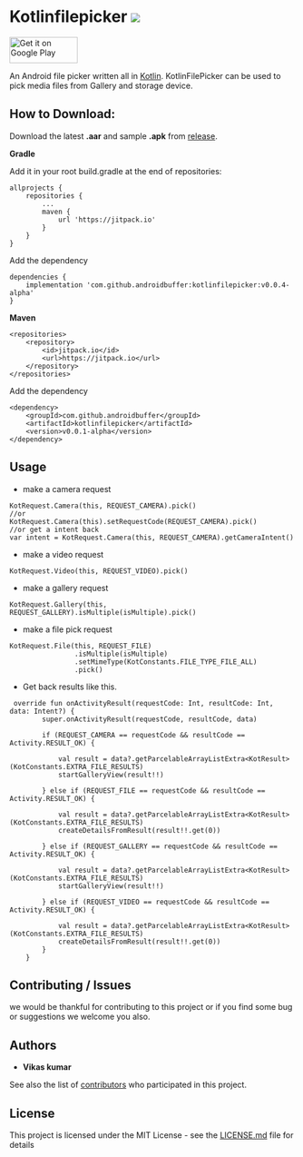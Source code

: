 # Kotlinfilepicker [![](https://jitpack.io/v/androidbuffer/kotlinfilepicker.svg)](https://jitpack.io/#androidbuffer/kotlinfilepicker)
<a href='https://play.google.com/store/apps/details?id=com.androidbuffer.kotlinfilepickersample&pcampaignid=MKT-Other-global-all-co-prtnr-py-PartBadge-Mar2515-1'><img alt='Get it on Google Play' src='https://play.google.com/intl/en_gb/badges/images/generic/en_badge_web_generic.png' height=46 width=120 /></a>

An Android file picker written all in [Kotlin](https://kotlinlang.org/docs/reference/). KotlinFilePicker can be used to pick media files from Gallery and storage device. 

## How to Download:
Download the latest <b>.aar</b> and sample <b>.apk</b> from [release](https://github.com/androidbuffer/Kotlinfilepicker/releases). 

<b>Gradle</b>

Add it in your root build.gradle at the end of repositories:
```
allprojects {
    repositories {
        ...
        maven {
            url 'https://jitpack.io'
        }
    }
}
```
Add the dependency
```
dependencies {
    implementation 'com.github.androidbuffer:kotlinfilepicker:v0.0.4-alpha'
}
```
<b>Maven</b>
```
<repositories>
    <repository>
        <id>jitpack.io</id>
        <url>https://jitpack.io</url>
    </repository>
</repositories>
```
Add the dependency
```
<dependency>
    <groupId>com.github.androidbuffer</groupId>
    <artifactId>kotlinfilepicker</artifactId>
    <version>v0.0.1-alpha</version>
</dependency>
```
## Usage
* make a camera request
```
KotRequest.Camera(this, REQUEST_CAMERA).pick()
//or
KotRequest.Camera(this).setRequestCode(REQUEST_CAMERA).pick()
//or get a intent back
var intent = KotRequest.Camera(this, REQUEST_CAMERA).getCameraIntent()
```
* make a video request
```
KotRequest.Video(this, REQUEST_VIDEO).pick()
```
* make a gallery request
```
KotRequest.Gallery(this, REQUEST_GALLERY).isMultiple(isMultiple).pick()
```
* make a file pick request
```
KotRequest.File(this, REQUEST_FILE)
                .isMultiple(isMultiple)
                .setMimeType(KotConstants.FILE_TYPE_FILE_ALL)
                .pick()
```
* Get back results like this.
```
 override fun onActivityResult(requestCode: Int, resultCode: Int, data: Intent?) {
        super.onActivityResult(requestCode, resultCode, data)

        if (REQUEST_CAMERA == requestCode && resultCode == Activity.RESULT_OK) {

            val result = data?.getParcelableArrayListExtra<KotResult>(KotConstants.EXTRA_FILE_RESULTS)
            startGalleryView(result!!)

        } else if (REQUEST_FILE == requestCode && resultCode == Activity.RESULT_OK) {

            val result = data?.getParcelableArrayListExtra<KotResult>(KotConstants.EXTRA_FILE_RESULTS)
            createDetailsFromResult(result!!.get(0))

        } else if (REQUEST_GALLERY == requestCode && resultCode == Activity.RESULT_OK) {

            val result = data?.getParcelableArrayListExtra<KotResult>(KotConstants.EXTRA_FILE_RESULTS)
            startGalleryView(result!!)

        } else if (REQUEST_VIDEO == requestCode && resultCode == Activity.RESULT_OK) {

            val result = data?.getParcelableArrayListExtra<KotResult>(KotConstants.EXTRA_FILE_RESULTS)
            createDetailsFromResult(result!!.get(0))
        }
    }

```

## Contributing / Issues
we would be thankful for contributing to this project or if you find some bug or suggestions we welcome you also.

## Authors

* **Vikas kumar**

See also the list of [contributors](https://github.com/androidbuffer/Kotlinfilepicker/graphs/contributors) who participated in this project.

## License

This project is licensed under the MIT License - see the [LICENSE.md](LICENSE) file for details
